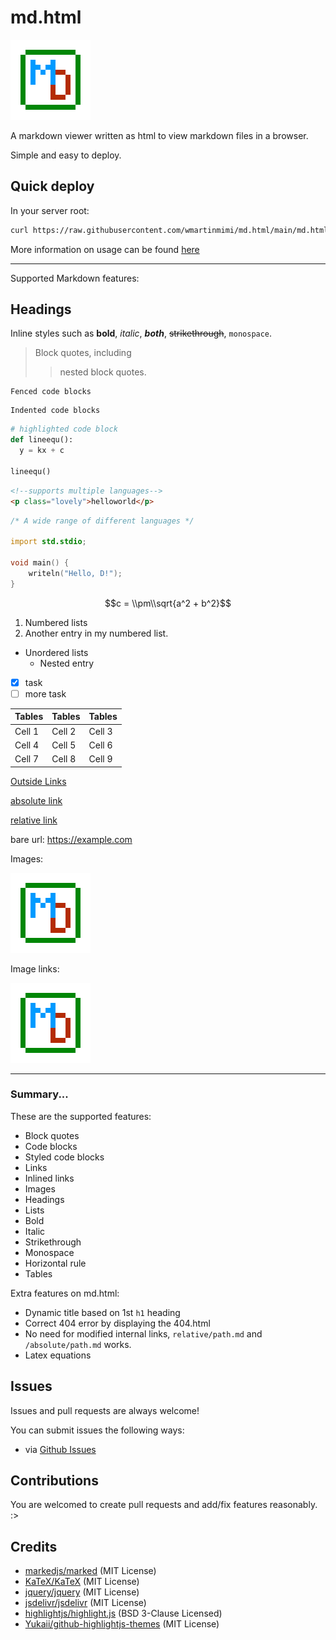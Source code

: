 # md.html

![Images](md.html_logo.png)

A markdown viewer written as html to view markdown files in a browser.

Simple and easy to deploy.

## Quick deploy

In your server root:

```bash
curl https://raw.githubusercontent.com/wmartinmimi/md.html/main/md.html -o index.html
```

More information on usage can be found [here](parent/howtouse.md)

---

Supported Markdown features:

## Headings

Inline styles such as **bold**, _italic_, **_both_**, ~~strikethrough~~, `monospace`.

> Block quotes, including
>
> > nested block quotes.

```
Fenced code blocks
```

    Indented code blocks

```python
# highlighted code block
def lineequ():
  y = kx + c

lineequ()
```

```html
<!--supports multiple languages-->
<p class="lovely">helloworld</p>
```

```d
/* A wide range of different languages */

import std.stdio;

void main() {
    writeln("Hello, D!");
}
```

$$c = \\pm\\sqrt{a^2 + b^2}$$

1. Numbered lists
2. Another entry in my numbered list.

- Unordered lists
  - Nested entry
  
- [x] task
- [ ] more task

| Tables | Tables | Tables |
| ------ | ------ | ------ |
| Cell 1 | Cell 2 | Cell 3 |
| Cell 4 | Cell 5 | Cell 6 |
| Cell 7 | Cell 8 | Cell 9 |

[Outside Links](https://example.com)

[absolute link](/parent/absolute.md)

[relative link](parent/howtouse.md)

bare url: <https://example.com>

Images:

![Images](md.html_logo.png)

Image links:

[![Images](md.html_logo.png)](md.html_logo.png)

---

### Summary...

These are the supported features:

- Block quotes
- Code blocks
- Styled code blocks
- Links
- Inlined links
- Images
- Headings
- Lists
- Bold
- Italic
- Strikethrough
- Monospace
- Horizontal rule
- Tables

Extra features on md.html:

- Dynamic title based on 1st `h1` heading
- Correct 404 error by displaying the 404.html
- No need for modified internal links, `relative/path.md` and `/absolute/path.md` works.
- Latex equations

## Issues

Issues and pull requests are always welcome!

You can submit issues the following ways:

- via [Github Issues](https://github.com/wmartinmimi/md.html/issues)

## Contributions

You are welcomed to create pull requests and add/fix features reasonably. :>

## Credits

- [markedjs/marked](https://github.com/markedjs/marked) (MIT License)
- [KaTeX/KaTeX](https://github.com/KaTeX/KaTeX) (MIT License)
- [jquery/jquery](https://github.com/jquery/jquery) (MIT License)
- [jsdelivr/jsdelivr](https://github.com/jsdelivr/jsdelivr) (MIT License)
- [highlightjs/highlight.js](https://github.com/highlightjs/highlight.js) (BSD 3-Clause Licensed)
- [Yukaii/github-highlightjs-themes](https://github.com/Yukaii/github-highlightjs-themes) (MIT License)
